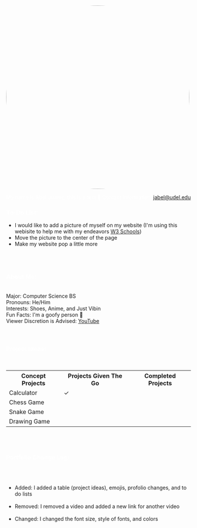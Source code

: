 <style>
<!--- body {background-color: powderblue;} --->
h1   {color: white;}
h2   {color: white;}
h3   {color: white;}
p    {color: white;}
img {
  border-radius: 50%;
}
</style>



<img src="https://scontent-lga3-1.xx.fbcdn.net/v/t1.6435-9/196682676_1792660774229409_8973330394025719252_n.jpg?_nc_cat=106&ccb=1-5&_nc_sid=09cbfe&_nc_ohc=h8Vrrb9f0HwAX9FAyel&_nc_ht=scontent-lga3-1.xx&oh=baa1401d6bcb3b476565778555531e8b&oe=615DC9D8" width= "500" height= "500">

<p1>My name is Abel Juarez, this is a test &#127830;<p1>
<p1>Contact Information: </p1> <a href = "jabel@udel.edu">jabel@udel.edu</a>

<h3>To-Do List: </h3>
<!--- Bullet points --->
<ul>
  <li>I would like to add a picture of myself on my website (I'm using this webisite to help me with my endeavors <a href = "https://www.w3schools.com/html/html_images.asp">W3 Schools</a>)</li>
  <li>Move the picture to the center of the page</li>
  <li>Make my website pop a little more</li>
</ul>

<span style="white-space: pre-line">

<h3>About Me:</h3>
<p1>Major: Computer Science BS<p1>
<p1>Pronouns: He/Him<p1>
<p1>Interests: Shoes, Anime, and Just Vibin<p1>
<p1>Fun Facts: I'm a goofy person	&#129313;</p1>
<p1>Viewer Discretion is Advised: </p1> <a href="https://www.youtube.com/watch?v=QiCpsIS90F0">YouTube</a>
<span style="white-space: pre-line">
  
<h3>Project Ideas: </h3>
<table>
  <tr>
    <th>Concept Projects</th>
    <th>Projects Given The Go</th>
    <th>Completed Projects</th>
  </tr>
  <tr>
    <td>Calculator</td>
    <td>&#10003;</td>
    <td></td>
  </tr>
  <tr>
    <td>Chess Game</td>
    <td></td>
    <td></td>
  </tr>
  <tr>
    <td>Snake Game</td>
    <td></td>
    <td></td>
  </tr>
  <tr>
    <td>Drawing Game</td>
    <td></td>
    <td></td>
  </tr>
</table>  
  
<h3>Portfolio Change Log: </h3>
<ul>
  <li>Added: I added a table (project ideas), emojis, profolio changes, and to do lists</li>
  <li>Removed: I removed a video and added a new link for another video</li>
  <li>Changed: I changed the font size, style of fonts, and colors</li>
</ul>

